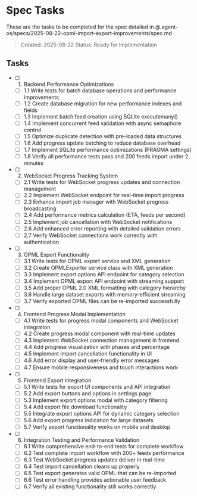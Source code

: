 # Spec Tasks

These are the tasks to be completed for the spec detailed in @.agent-os/specs/2025-08-22-opml-import-export-improvements/spec.md

> Created: 2025-08-22
> Status: Ready for Implementation

## Tasks

- [ ] 1. Backend Performance Optimizations
  - [ ] 1.1 Write tests for batch database operations and performance improvements
  - [ ] 1.2 Create database migration for new performance indexes and fields
  - [ ] 1.3 Implement batch feed creation using SQLite executemany()
  - [ ] 1.4 Implement concurrent feed validation with async semaphore control
  - [ ] 1.5 Optimize duplicate detection with pre-loaded data structures
  - [ ] 1.6 Add progress update batching to reduce database overhead
  - [ ] 1.7 Implement SQLite performance optimizations (PRAGMA settings)
  - [ ] 1.8 Verify all performance tests pass and 200 feeds import under 2 minutes

- [ ] 2. WebSocket Progress Tracking System
  - [ ] 2.1 Write tests for WebSocket progress updates and connection management
  - [ ] 2.2 Implement WebSocket endpoint for real-time import progress
  - [ ] 2.3 Enhance import job manager with WebSocket progress broadcasting
  - [ ] 2.4 Add performance metrics calculation (ETA, feeds per second)
  - [ ] 2.5 Implement job cancellation with WebSocket notifications
  - [ ] 2.6 Add enhanced error reporting with detailed validation errors
  - [ ] 2.7 Verify WebSocket connections work correctly with authentication

- [ ] 3. OPML Export Functionality
  - [ ] 3.1 Write tests for OPML export service and XML generation
  - [ ] 3.2 Create OPMLExporter service class with XML generation
  - [ ] 3.3 Implement export options API endpoint for category selection
  - [ ] 3.4 Implement OPML export API endpoint with streaming support
  - [ ] 3.5 Add proper OPML 2.0 XML formatting with category hierarchy
  - [ ] 3.6 Handle large dataset exports with memory-efficient streaming
  - [ ] 3.7 Verify exported OPML files can be re-imported successfully

- [ ] 4. Frontend Progress Modal Implementation
  - [ ] 4.1 Write tests for progress modal components and WebSocket integration
  - [ ] 4.2 Create progress modal component with real-time updates
  - [ ] 4.3 Implement WebSocket connection management in frontend
  - [ ] 4.4 Add progress visualization with phases and percentage
  - [ ] 4.5 Implement import cancellation functionality in UI
  - [ ] 4.6 Add error display and user-friendly error messages
  - [ ] 4.7 Ensure mobile responsiveness and touch interactions work

- [ ] 5. Frontend Export Integration
  - [ ] 5.1 Write tests for export UI components and API integration
  - [ ] 5.2 Add export buttons and options in settings page
  - [ ] 5.3 Implement export options modal with category filtering
  - [ ] 5.4 Add export file download functionality
  - [ ] 5.5 Integrate export options API for dynamic category selection
  - [ ] 5.6 Add export progress indication for large datasets
  - [ ] 5.7 Verify export functionality works on mobile and desktop

- [ ] 6. Integration Testing and Performance Validation
  - [ ] 6.1 Write comprehensive end-to-end tests for complete workflow
  - [ ] 6.2 Test complete import workflow with 200+ feeds performance
  - [ ] 6.3 Test WebSocket progress updates deliver in real-time
  - [ ] 6.4 Test import cancellation cleans up properly
  - [ ] 6.5 Test export generates valid OPML that can be re-imported
  - [ ] 6.6 Test error handling provides actionable user feedback
  - [ ] 6.7 Verify all existing functionality still works correctly